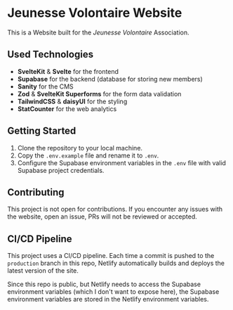# Jeunesse Volontaire Website

This is a Website built for the _Jeunesse Volontaire_ Association.

## Used Technologies

- **SvelteKit** & **Svelte** for the frontend
- **Supabase** for the backend (database for storing new members)
- **Sanity** for the CMS
- **Zod** & **SvelteKit Superforms** for the form data validation
- **TailwindCSS** & **daisyUI** for the styling
- **StatCounter** for the web analytics

## Getting Started

1. Clone the repository to your local machine.
2. Copy the `.env.example` file and rename it to `.env`.
3. Configure the Supabase environment variables in the `.env` file with valid Supabase project credentials.

## Contributing

This project is not open for contributions. If you encounter any issues with the website, open an issue, PRs will not be reviewed or accepted.

## CI/CD Pipeline

This project uses a CI/CD pipeline. Each time a commit is pushed to the `production` branch in this repo, Netlify automatically builds and deploys the latest version of the site.

Since this repo is public, but Netlify needs to access the Supabase environment variables (which I don't want to expose here), the Supabase environment variables are stored in the Netlify environment variables.
